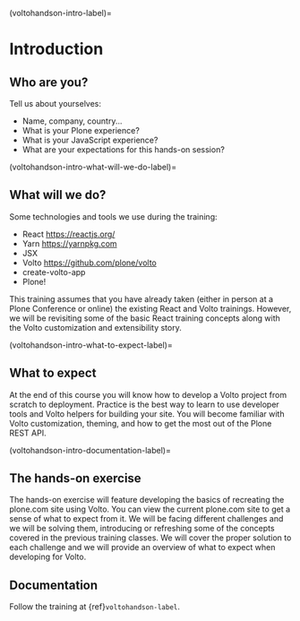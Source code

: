 (voltohandson-intro-label)=

# Introduction

## Who are you?

Tell us about yourselves:

- Name, company, country...
- What is your Plone experience?
- What is your JavaScript experience?
- What are your expectations for this hands-on session?

(voltohandson-intro-what-will-we-do-label)=

## What will we do?

Some technologies and tools we use during the training:

- React <https://reactjs.org/>
- Yarn <https://yarnpkg.com>
- JSX
- Volto <https://github.com/plone/volto>
- create-volto-app
- Plone!

This training assumes that you have already taken (either in person at a Plone Conference or online) the existing React and Volto trainings.
However, we will be revisiting some of the basic React training concepts along with the Volto customization and extensibility story.

(voltohandson-intro-what-to-expect-label)=

## What to expect

At the end of this course you will know how to develop a Volto project from scratch to deployment.
Practice is the best way to learn to use developer tools and Volto helpers for building your site.
You will become familiar with Volto customization, theming, and how to get the most out of the Plone REST API.

(voltohandson-intro-documentation-label)=

## The hands-on exercise

The hands-on exercise will feature developing the basics of recreating the plone.com site using Volto.
You can view the current plone.com site to get a sense of what to expect from it.
We will be facing different challenges and we will be solving them, introducing or refreshing some of the concepts covered in the previous training classes.
We will cover the proper solution to each challenge and we will provide an overview of what to expect when developing for Volto.

## Documentation

Follow the training at {ref}`voltohandson-label`.
